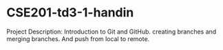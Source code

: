 # CSE201-td3-1-handin

Project Description: Introduction to Git and GitHub. 
creating branches and merging branches. And push from local to remote. 
 
